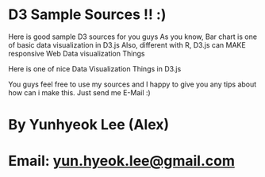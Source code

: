 # D3 Sample Sources !! :)

 Here is good sample D3 sources for you guys
 As you know, Bar chart is one of basic data visualization in D3.js
 Also, different with R, D3.js can MAKE responsive Web Data visualization Things

 Here is one of nice Data Visualization Things in D3.js

 You guys feel free to use my sources and I happy to give you any tips about
 how can i make this. Just send me E-Mail :)


# By Yunhyeok Lee (Alex)
# Email: yun.hyeok.lee@gmail.com
